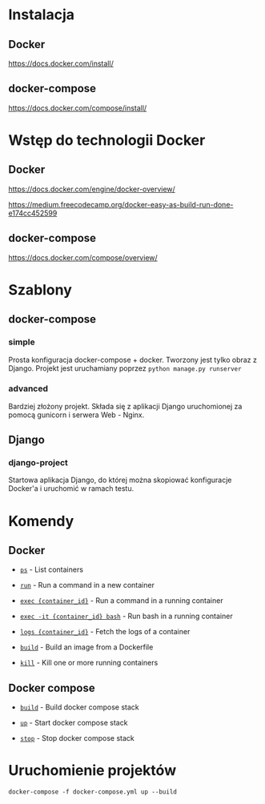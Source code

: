# Instalacja 

## Docker
https://docs.docker.com/install/

## docker-compose
https://docs.docker.com/compose/install/

# Wstęp do technologii Docker

## Docker

https://docs.docker.com/engine/docker-overview/

https://medium.freecodecamp.org/docker-easy-as-build-run-done-e174cc452599

## docker-compose

https://docs.docker.com/compose/overview/

# Szablony

## docker-compose

### simple
Prosta konfiguracja docker-compose + docker. Tworzony jest tylko obraz z Django. Projekt jest uruchamiany poprzez `python manage.py runserver`

### advanced
Bardziej złożony projekt. Składa się z aplikacji Django uruchomionej za pomocą gunicorn i serwera Web - Nginx.

## Django

### django-project
Startowa aplikacja Django, do której można skopiować konfiguracje Docker'a i uruchomić w ramach testu.

# Komendy

## Docker

- [`ps`](https://docs.docker.com/engine/reference/commandline/ps/) - List containers

- [`run`](https://docs.docker.com/engine/reference/commandline/run/) - Run a command in a new container

- [`exec {container_id}`](https://docs.docker.com/engine/reference/commandline/exec/)  - Run a command in a running container

- [`exec -it {container_id} bash`](https://docs.docker.com/engine/reference/commandline/exec/) - Run bash in a running container

- [`logs {container_id}`](https://docs.docker.com/engine/reference/commandline/logs/) - Fetch the logs of a container

- [`build`](https://docs.docker.com/engine/reference/commandline/build/) - Build an image from a Dockerfile

- [`kill`](https://docs.docker.com/engine/reference/commandline/kill/) - Kill one or more running containers

## Docker compose

- [`build`](https://docs.docker.com/compose/reference/build/) - Build docker compose stack

- [`up`](https://docs.docker.com/compose/reference/up/) - Start docker compose stack

- [`stop`](https://docs.docker.com/compose/reference/stop/) - Stop docker compose stack

# Uruchomienie projektów

```
docker-compose -f docker-compose.yml up --build
```
